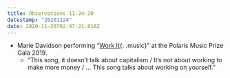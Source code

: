 ```yaml
---
title: Observations 11-24-20
datestamp: "20201124"
date: 2020-11-26T02:47:21.816Z
---
```

- Marie Davidson performing “[Work It](https://www.youtube.com/watch?v=hnsBX-C9ego){: .music}” at the Polaris Music Prize Gala 2019.
	- “This song, it doesn’t talk about capitalism / It’s not about working to make more money / … This song talks about working on yourself.”